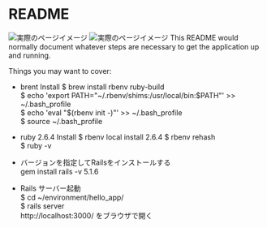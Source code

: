 # README
![実際のページイメージ](https://git.gree-dev.net/zheng-gong/sample_app/blob/master/help.png)
![実際のページイメージ](https://git.gree-dev.net/zheng-gong/sample_app/blob/master/addBootsrap.png)
This README would normally document whatever steps are necessary to get the
application up and running.

Things you may want to cover:

* brent Install
$ brew install rbenv ruby-build  
$ echo 'export PATH="~/.rbenv/shims:/usr/local/bin:$PATH"' >> ~/.bash_profile  
$ echo 'eval "$(rbenv init -)"' >> ~/.bash_profile  
$ source ~/.bash_profile  

* ruby 2.6.4 Install
$ rbenv local install 2.6.4
$ rbenv rehash  
$ ruby -v  
 
* バージョンを指定してRailsをインストールする  
gem install rails -v 5.1.6  

* Rails サーバー起動  
$ cd ~/environment/hello_app/  
$ rails server  
http://localhost:3000/ をブラウザで開く  
